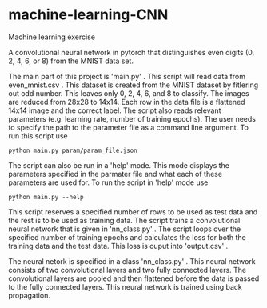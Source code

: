 # machine-learning-CNN

Machine learning exercise

A convolutional neural network in pytorch that distinguishes even digits (0, 2, 4, 6, or 8) from the MNIST data set.

The main part of this project is 'main.py' . This script will read data from even_mnist.csv . This dataset is created from the MNIST dataset by fitlering out odd number. This leaves only 0, 2, 4, 6, and 8 to classify. The images are reduced from 28x28 to 14x14. Each row in the data file is a flattened 14x14 image and the correct label. The script also reads relevant parameters (e.g. learning rate, number of training epochs). The user needs to specify the path to the parameter file as a command line argument. To run this script use

```
python main.py param/param_file.json
```

The script can also be run in a 'help' mode. This mode displays the parameters specified in the parmater file and what each of these parameters are used for. To run the script in 'help' mode use

```
python main.py --help
```

This script reserves a specified number of rows to be used as test data and the rest is to be used as training data. The script trains a convolutional neural network that is given in 'nn_class.py' . The script loops over the specified number of training epochs and calculates the loss for both the training data and the test data. This loss is ouput into 'output.csv' .

The neural netork is specified in a class 'nn_class.py' . This neural network consists of two convolutional layers and two fully connected layers. The convolutional layers are pooled and then flattened before the data is passed to the fully connected layers. This neural network is trained using back propagation.
